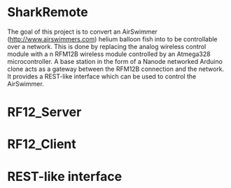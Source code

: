 SharkRemote
===========

The goal of this project is to convert an AirSwimmer (http://www.airswimmers.com) helium balloon fish into to be controllable over a network. This is done by replacing the analog wireless control module with a n RFM12B wireless module controlled by an Atmega328 microcontroller. A base station in the form of a Nanode networked Arduino clone acts as a gateway between the RFM12B connection and the network. It provides a REST-like interface which can be used to control the AirSwimmer. 

# RF12_Server

# RF12_Client

# REST-like interface
